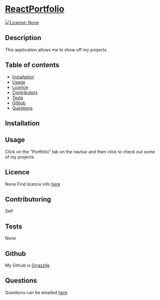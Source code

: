 
  # **[ReactPortfolio](http://github.com/Grrazzlle/Portfolio-React)**
  
  [![License: None](https://img.shields.io/badge/License-None-blue.svg)](https://choosealicense.com/)

  ## Description

  This application allows me to show off my projects

  ## Table of contents

  - [Installation](#Installation)
  - [Usage](#Usage)
  - [Licence](#Licence)
  - [Contributors](#Contributors)
  - [Tests](#Tests)
  - [Github](#Github)
  - [Questions](#Questions)

  ## Installation

  

  ## Usage

  Click on the "Portfolio" tab on the navbar and then click to check out some of my projects

  ## Licence

  None 
  Find licence info [here](https://choosealicense.com/)

  ## Contributoring

  Self

  ## Tests

  None

  ## Github

  My Github is [Grrazzlle](https://github.com/Grrazzlle)

  ## Questions

  Questions can be emailed [here](mailto:Cel47@miami.edu)
